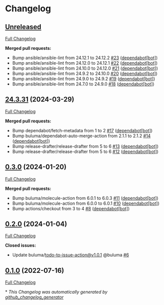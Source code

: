 # Changelog

## [Unreleased](https://github.com/buluma/ansible-role-firewall/tree/HEAD)

[Full Changelog](https://github.com/buluma/ansible-role-firewall/compare/24.3.31...HEAD)

**Merged pull requests:**

- Bump ansible/ansible-lint from 24.12.1 to 24.12.2 [\#23](https://github.com/buluma/ansible-role-firewall/pull/23) ([dependabot[bot]](https://github.com/apps/dependabot))
- Bump ansible/ansible-lint from 24.12.0 to 24.12.1 [\#22](https://github.com/buluma/ansible-role-firewall/pull/22) ([dependabot[bot]](https://github.com/apps/dependabot))
- Bump ansible/ansible-lint from 24.10.0 to 24.12.0 [\#21](https://github.com/buluma/ansible-role-firewall/pull/21) ([dependabot[bot]](https://github.com/apps/dependabot))
- Bump ansible/ansible-lint from 24.9.2 to 24.10.0 [\#20](https://github.com/buluma/ansible-role-firewall/pull/20) ([dependabot[bot]](https://github.com/apps/dependabot))
- Bump ansible/ansible-lint from 24.9.0 to 24.9.2 [\#19](https://github.com/buluma/ansible-role-firewall/pull/19) ([dependabot[bot]](https://github.com/apps/dependabot))
- Bump ansible/ansible-lint from 24.7.0 to 24.9.0 [\#18](https://github.com/buluma/ansible-role-firewall/pull/18) ([dependabot[bot]](https://github.com/apps/dependabot))

## [24.3.31](https://github.com/buluma/ansible-role-firewall/tree/24.3.31) (2024-03-29)

[Full Changelog](https://github.com/buluma/ansible-role-firewall/compare/0.3.0...24.3.31)

**Merged pull requests:**

- Bump dependabot/fetch-metadata from 1 to 2 [\#17](https://github.com/buluma/ansible-role-firewall/pull/17) ([dependabot[bot]](https://github.com/apps/dependabot))
- Bump buluma/dependabot-auto-merge-action from 2.1.1 to 2.1.2 [\#14](https://github.com/buluma/ansible-role-firewall/pull/14) ([dependabot[bot]](https://github.com/apps/dependabot))
- Bump release-drafter/release-drafter from 5 to 6 [\#13](https://github.com/buluma/ansible-role-firewall/pull/13) ([dependabot[bot]](https://github.com/apps/dependabot))
- Bump release-drafter/release-drafter from 5 to 6 [\#12](https://github.com/buluma/ansible-role-firewall/pull/12) ([dependabot[bot]](https://github.com/apps/dependabot))

## [0.3.0](https://github.com/buluma/ansible-role-firewall/tree/0.3.0) (2024-01-20)

[Full Changelog](https://github.com/buluma/ansible-role-firewall/compare/0.2.0...0.3.0)

**Merged pull requests:**

- Bump buluma/molecule-action from 6.0.1 to 6.0.3 [\#11](https://github.com/buluma/ansible-role-firewall/pull/11) ([dependabot[bot]](https://github.com/apps/dependabot))
- Bump buluma/molecule-action from 6.0.0 to 6.0.1 [\#10](https://github.com/buluma/ansible-role-firewall/pull/10) ([dependabot[bot]](https://github.com/apps/dependabot))
- Bump actions/checkout from 3 to 4 [\#8](https://github.com/buluma/ansible-role-firewall/pull/8) ([dependabot[bot]](https://github.com/apps/dependabot))

## [0.2.0](https://github.com/buluma/ansible-role-firewall/tree/0.2.0) (2024-01-04)

[Full Changelog](https://github.com/buluma/ansible-role-firewall/compare/0.1.0...0.2.0)

**Closed issues:**

- Update buluma/todo-to-issue-action@v1.0.1 @buluma [\#6](https://github.com/buluma/ansible-role-firewall/issues/6)

## [0.1.0](https://github.com/buluma/ansible-role-firewall/tree/0.1.0) (2022-07-16)

[Full Changelog](https://github.com/buluma/ansible-role-firewall/compare/fb4b41cb53d03982fa1b2d2fc31b20b0c3ea6f5b...0.1.0)



\* *This Changelog was automatically generated by [github_changelog_generator](https://github.com/github-changelog-generator/github-changelog-generator)*
